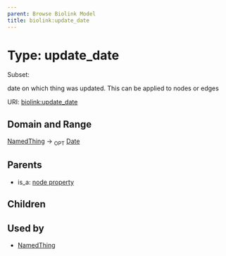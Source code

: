 ```yaml
---
parent: Browse Biolink Model
title: biolink:update_date
---
```


# Type: update_date

Subset:

date on which thing was updated. This can be applied to nodes or edges

URI: [biolink:update_date](https://w3id.org/biolink/vocab/update_date)

## Domain and Range

[NamedThing](NamedThing.md) ->  <sub>OPT</sub> [Date](types/Date.md)

## Parents

 *  is_a: [node property](node_property.md)

## Children


## Used by

 * [NamedThing](NamedThing.md)
